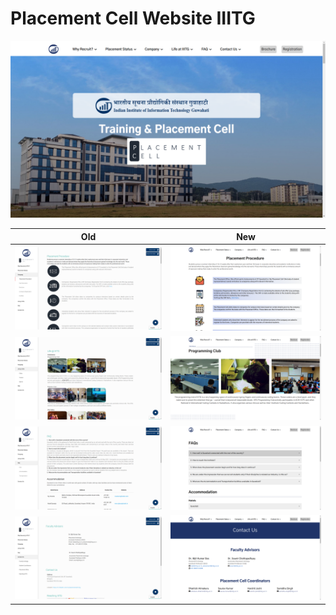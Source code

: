 # Placement Cell Website IIITG
![Front Page](https://github.com/itslastonenikhil/placement-cell-website/blob/main/sample/Screenshot%20from%202021-09-20%2000-18-57.png)

Old                        |  New
:-------------------------:|:-------------------------:
![](https://github.com/itslastonenikhil/placement-cell-website/blob/main/sample/Screenshot%20from%202021-09-23%2020-35-53.png)  |  ![](https://github.com/itslastonenikhil/placement-cell-website/blob/main/sample/Screenshot%20from%202021-09-23%2020-41-19.png)
![](https://github.com/itslastonenikhil/placement-cell-website/blob/main/sample/Screenshot%20from%202021-09-23%2020-36-17.png)  |  ![](https://github.com/itslastonenikhil/placement-cell-website/blob/main/sample/Screenshot%20from%202021-09-23%2021-04-17.png)
![](https://github.com/itslastonenikhil/placement-cell-website/blob/main/sample/Screenshot%20from%202021-09-23%2020-36-25.png)  |  ![](https://github.com/itslastonenikhil/placement-cell-website/blob/main/sample/Screenshot%20from%202021-09-23%2021-04-25.png)
![](https://github.com/itslastonenikhil/placement-cell-website/blob/main/sample/Screenshot%20from%202021-09-23%2020-36-34.png)  |  ![](https://github.com/itslastonenikhil/placement-cell-website/blob/main/sample/Screenshot%20from%202021-09-23%2021-04-41.png)

